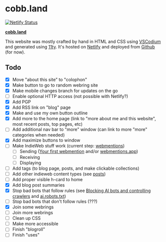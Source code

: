 # cobb.land

[![Netlify Status](https://api.netlify.com/api/v1/badges/2ce55473-4a31-4a01-ae29-a5bbd1b46a8f/deploy-status)](https://app.netlify.com/projects/cobbland/deploys)

**[cobb.land](https://cobb.land)**

This website was mostly crafted by hand in HTML and CSS using <a href="https://vscodium.com/">VSCodium</a> and generated using [11ty](https://www.11ty.dev/). It's hosted on <a href="https://www.netlify.com/">Netlify</a> and deployed from <a href="https://github.com/cobbland/cobb.land">Github</a> (for now).</a>

## Todo

- [x] Move "about this site" to "colophon"
- [x] Make button to go to random webring site 
- [x] Make mobile changes branch for updates on the go
- [ ] Enable optional HTTP access (not possible with Netlify?)
- [x] Add PGP
- [x] Add RSS link on "blog" page
- [x] Make and use my own button outline
- [x] Add more to the home page (link to "more about me and this website", most recent posts, top pages, etc)
- [ ] Add additional nav bar to "more" window (can link to more "more" categories when needed)
- [x] Add maximize buttons to window
- [ ] Make IndieWeb stuff work (current step: [webmentions](https://indiewebify.me/send-webmentions/))
    - [ ] Sending ([Your first webmention](https://aaronparecki.com/2018/06/30/11/your-first-webmention) and/or [webmentions.app](https://webmention.app/))
    - [ ] Receiving 
    - [ ] Displaying
- [ ] Add tags (to blog page, posts, and make clickable collections)
- [ ] Add other indieweb content types (see [posts](https://indieweb.org/posts))
- [ ] Add proper visible h-card to home
- [x] Add blog post summaries
- [x] Stop bad bots that follow rules (see [Blocking AI bots and controlling crawlers](https://developers.netlify.com/guides/blocking-ai-bots-and-controlling-crawlers/) and [ai.robots.txt](https://github.com/ai-robots-txt/ai.robots.txt))
- [ ] Stop bad bots that don't follow rules (???)
- [x] Join some webrings
- [ ] Join more webrings
- [ ] Clean up CSS
- [ ] Make more accessible
- [ ] Finish "blogroll"
- [ ] Finish "uses"